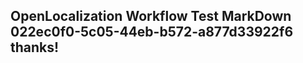 <properties
ms.topic="hero-topic1"
ms.test1="hero-topic"
ms.test2="test"/>

## OpenLocalization Workflow Test MarkDown 022ec0f0-5c05-44eb-b572-a877d33922f6 thanks!
